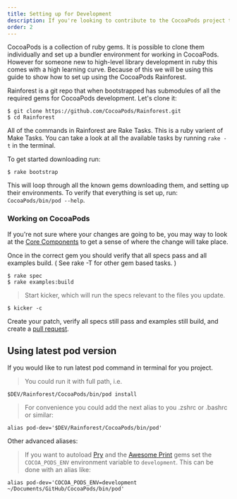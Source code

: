 ```yaml
---
title: Setting up for Development
description: If you're looking to contribute to the CocoaPods project through feature additions or bug fixes, follow these instructions on setting up your development environment.
order: 2
---
```


CocoaPods is a collection of ruby gems. It is possible to clone them individually and set up a bundler environment for working in CocoaPods. However for someone new to high-level library development in ruby this comes with a high learning curve. Because of this we will be using this guide to show how to set up using the CocoaPods Rainforest.

Rainforest is a git repo that when bootstrapped has submodules of all the required gems for CocoaPods development. Let's clone it:

```shell
$ git clone https://github.com/CocoaPods/Rainforest.git
$ cd Rainforest
```
All of the commands in Rainforest are Rake Tasks. This is a ruby varient of Make Tasks. You can take a look at all the available tasks by running `rake -t` in the terminal.

To get started downloading run:

```shell
$ rake bootstrap
```

This will loop through all the known gems downloading them, and setting up their environments. To verify that everything is set up, run: `CocoaPods/bin/pod --help`.

### Working on CocoaPods

If you're not sure where your changes are going to be, you may way to look at the [Core Components](http://guides.cocoapods.org/contributing/components.html) to get a sense of where the change will take place.

Once in the correct gem you should verify that all specs pass and all examples build. ( See  rake -T for other gem based tasks. )

```shell
$ rake spec
$ rake examples:build
```

> Start kicker, which will run the specs relevant to the files you update.

```shell
$ kicker -c
```

Create your patch, verify all specs still pass and examples still build, and create a [pull request](https://github.com/CocoaPods/CocoaPods/compare).

## Using latest pod version

If you would like to run latest pod command in terminal for you project.

> You could run it with full path, i.e.

```shell
$DEV/Rainforest/CocoaPods/bin/pod install
```

> For convenience you could add the next alias to you .zshrc or .bashrc or similar:

```shell
alias pod-dev='$DEV/Rainforest/CocoaPods/bin/pod'
```

Other advanced aliases:

> If you want to autoload [Pry](https://github.com/pry/pry) and the [Awesome Print](https://github.com/michaeldv/awesome_print) gems set the ```COCOA_PODS_ENV``` environment variable to ```development```. This can be done with an alias like:

```shell
alias pod-dev='COCOA_PODS_ENV=development ~/Documents/GitHub/CocoaPods/bin/pod'
```
